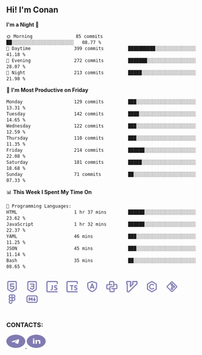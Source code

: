 ## Hi! I'm Conan

<!--START_SECTION:waka-->
**I'm a Night 🦉** 

```text
🌞 Morning                85 commits          ██░░░░░░░░░░░░░░░░░░░░░░░   08.77 % 
🌆 Daytime                399 commits         ██████████░░░░░░░░░░░░░░░   41.18 % 
🌃 Evening                272 commits         ███████░░░░░░░░░░░░░░░░░░   28.07 % 
🌙 Night                  213 commits         █████░░░░░░░░░░░░░░░░░░░░   21.98 % 
```
📅 **I'm Most Productive on Friday** 

```text
Monday                   129 commits         ███░░░░░░░░░░░░░░░░░░░░░░   13.31 % 
Tuesday                  142 commits         ████░░░░░░░░░░░░░░░░░░░░░   14.65 % 
Wednesday                122 commits         ███░░░░░░░░░░░░░░░░░░░░░░   12.59 % 
Thursday                 110 commits         ███░░░░░░░░░░░░░░░░░░░░░░   11.35 % 
Friday                   214 commits         ██████░░░░░░░░░░░░░░░░░░░   22.08 % 
Saturday                 181 commits         █████░░░░░░░░░░░░░░░░░░░░   18.68 % 
Sunday                   71 commits          ██░░░░░░░░░░░░░░░░░░░░░░░   07.33 % 
```


📊 **This Week I Spent My Time On** 

```text
💬 Programming Languages: 
HTML                     1 hr 37 mins        ██████░░░░░░░░░░░░░░░░░░░   23.62 % 
JavaScript               1 hr 32 mins        ██████░░░░░░░░░░░░░░░░░░░   22.37 % 
YAML                     46 mins             ███░░░░░░░░░░░░░░░░░░░░░░   11.25 % 
JSON                     45 mins             ███░░░░░░░░░░░░░░░░░░░░░░   11.14 % 
Bash                     35 mins             ██░░░░░░░░░░░░░░░░░░░░░░░   08.65 % 
```


<!--END_SECTION:waka-->


<br>

<div align="left">
  <img src="icons/skills/html.svg" height="30" alt="html5"/>
  <img width="15"/>
  <img src="icons/skills/css.svg" height="30" alt="css"/>
    <img width="15"/>
  <img src="icons/skills/javascript.svg" height="30" alt="javascript"/>
  <img width="15"/>
  <img src="icons/skills/typescript.svg" height="30" alt="typescript"/>
  <img width="15"/>
  <img src="icons/skills/angular.svg" height="30" alt="angular"/>
  <img width="15"/>
  <img src="icons/skills/python.svg" height="30" alt="python"/>
  <img width="15"/>
  <img src="icons/skills/vim.svg" height="30" alt="vim"  />
  <img width="15"/>
  <img src="icons/skills/c.svg" height="30" alt="c"/>
  <img width="15"/>
  <img src="icons/skills/git.svg" height="30" alt="git"/>
  <img width="15"/>
  <img src="icons/skills/figma.svg" height="30" alt="figma"/>
  <img width="15"/>
  <img src="icons/skills/markdown.svg" height="30" alt="markdown"/>
</div>

<br>


### CONTACTS:

<div align="left">
  <a href="https://t.me/gkkconan">
    <img src="icons/contacts/telegram.svg" width="50" height="35" alt="telegram"/>
  </a>
  <a href="https://www.linkedin.com/in/gkkconan">
    <img src="icons/contacts/linkedin.svg" width="50" height="35" alt="linkedin"/>
  </a>
</div>
